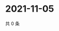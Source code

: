 # 2021-11-05

共 0 条

<!-- BEGIN WEIBO -->
<!-- 最后更新时间 Fri Nov 05 2021 10:23:55 GMT+0800 (China Standard Time) -->

<!-- END WEIBO -->

